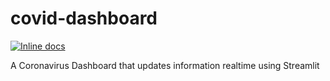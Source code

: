# covid-dashboard

[![Inline docs](http://inch-ci.org/github/{Sayar1106}/{covid-dashboard}.svg?branch=master)](http://inch-ci.org/github/{Sayar1106}/{covid-dashboard})

A Coronavirus Dashboard that updates information realtime using Streamlit
